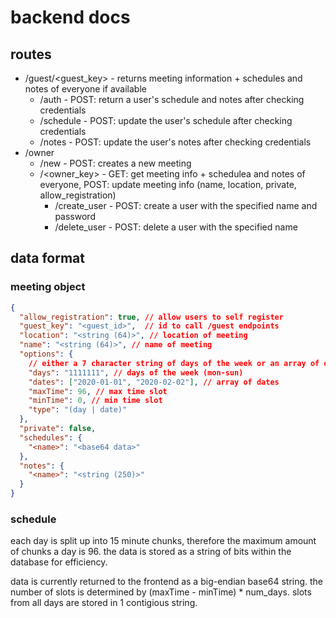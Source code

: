# backend docs

## routes

- /guest/<guest_key> - returns meeting information + schedules and notes of everyone if available
  - /auth - POST: return a user's schedule and notes after checking credentials
  - /schedule - POST: update the user's schedule after checking credentials
  - /notes - POST: update the user's notes after checking credentials
- /owner
  - /new - POST: creates a new meeting
  - /<owner_key> - GET: get meeting info + schedulea and notes of everyone, POST: update meeting info (name, location, private, allow_registration)
    - /create_user - POST: create a user with the specified name and password
    - /delete_user - POST: delete a user with the specified name

## data format

### meeting object
```json
{
  "allow_registration": true, // allow users to self register
  "guest_key": "<guest_id>",  // id to call /guest endpoints
  "location": "<string (64)>", // location of meeting
  "name": "<string (64)>", // name of meeting
  "options": {
    // either a 7 character string of days of the week or an array of dates (max 30)
    "days": "1111111", // days of the week (mon-sun)
    "dates": ["2020-01-01", "2020-02-02"], // array of dates
    "maxTime": 96, // max time slot
    "minTime": 0, // min time slot
    "type": "(day | date)"
  }, 
  "private": false, 
  "schedules": {
    "<name>": "<base64 data>"
  },
  "notes": {
    "<name>": "<string (250)>"
  } 
}
```

### schedule
each day is split up into 15 minute chunks, therefore the maximum amount of chunks a day is 96.
the data is stored as a string of bits within the database for efficiency.

data is currently returned to the frontend as a big-endian base64 string. the number of slots is
determined by (maxTime - minTime) * num_days. slots from all days are stored in 1 contigious string.

